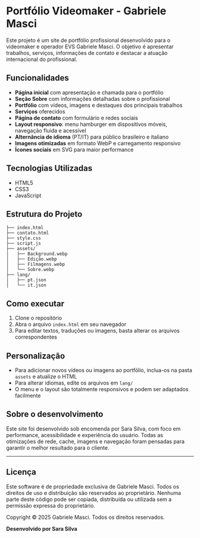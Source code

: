 # Portfólio Videomaker - Gabriele Masci

Este projeto é um site de portfólio profissional desenvolvido para o videomaker e operador EVS Gabriele Masci. O objetivo é apresentar trabalhos, serviços, informações de contato e destacar a atuação internacional do profissional.

## Funcionalidades

- **Página inicial** com apresentação e chamada para o portfólio
- **Seção Sobre** com informações detalhadas sobre o profissional
- **Portfólio** com vídeos, imagens e destaques dos principais trabalhos
- **Serviços** oferecidos
- **Página de contato** com formulário e redes sociais
- **Layout responsivo**: menu hamburger em dispositivos móveis, navegação fluida e acessível
- **Alternância de idioma** (PT/IT) para público brasileiro e italiano
- **Imagens otimizadas** em formato WebP e carregamento responsivo
- **Ícones sociais** em SVG para maior performance

## Tecnologias Utilizadas

- HTML5
- CSS3
- JavaScript

## Estrutura do Projeto

```
├── index.html
├── contato.html
├── style.css
├── script.js
├── assets/
│   ├── Background.webp
│   ├── Edição.webp
│   ├── Filmagens.webp
│   └── Sobre.webp
├── lang/
│   ├── pt.json
│   └── it.json
```

## Como executar

1. Clone o repositório
2. Abra o arquivo `index.html` em seu navegador
3. Para editar textos, traduções ou imagens, basta alterar os arquivos correspondentes

## Personalização

- Para adicionar novos vídeos ou imagens ao portfólio, inclua-os na pasta `assets` e atualize o HTML
- Para alterar idiomas, edite os arquivos em `lang/`
- O menu e o layout são totalmente responsivos e podem ser adaptados facilmente

## Sobre o desenvolvimento

Este site foi desenvolvido sob encomenda por Sara Silva, com foco em performance, acessibilidade e experiência do usuário. Todas as otimizações de rede, cache, imagens e navegação foram pensadas para garantir o melhor resultado para o cliente.

---

## Licença

Este software é de propriedade exclusiva de Gabriele Masci. Todos os direitos de uso e distribuição são reservados ao proprietário. Nenhuma parte deste código pode ser copiada, distribuída ou utilizada sem a permissão expressa do proprietário.

Copyright © 2025 Gabriele Masci. Todos os direitos reservados.

**Desenvolvido por Sara Silva**
